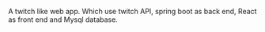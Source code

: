 A twitch like web app. Which use twitch API, spring boot as back end, React as front end and Mysql database. 
